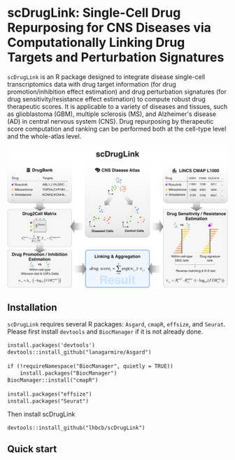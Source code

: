 # scDrugLink: Single-Cell Drug Repurposing for CNS Diseases via Computationally Linking Drug Targets and Perturbation Signatures
`scDrugLink` is an R package designed to integrate disease single-cell transcriptomics data with drug target information (for drug promotion/inhibition effect estimation) and drug perturbation signatures (for drug sensitivity/resistance effect estimation) to compute robust drug therapeutic scores. It is applicable to a variety of diseases and tissues, such as glioblastoma (GBM), multiple sclerosis (MS), and Alzheimer's disease (AD) in central nervous system (CNS). Drug repurposing by therapeutic score computation and ranking can be performed both at the cell-type level and the whole-atlas level.

![scDrugLink pipeline](scDrugLink_pipeline.jpg)

## Installation
`scDrugLink` requires several R packages: `Asgard`, `cmapR`, `effsize`, and `Seurat`. Please first install `devtools` and `BiocManager` if it is not already done.
```
install.packages('devtools')
devtools::install_github("lanagarmire/Asgard")

if (!requireNamespace("BiocManager", quietly = TRUE))
    install.packages("BiocManager")
BiocManager::install("cmapR")

install.packages("effsize")
install.packages("Seurat")
```
Then install scDrugLink
```
devtools::install_github("lhbcb/scDrugLink")
```

## Quick start
